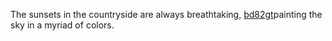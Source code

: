 The sunsets in the countryside are always breathtaking, <a href="https://en.ueh.edu.vn/new-free-robux_DK34HV.pdf">bd82gt</a>painting the sky in a myriad of colors. 
